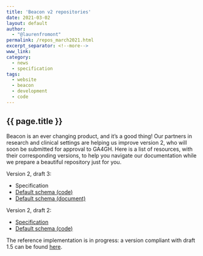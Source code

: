 ```yaml
---
title: 'Beacon v2 repositories'
date: 2021-03-02
layout: default
author:
  - "@laurenfromont"
permalink: /repos_march2021.html
excerpt_separator: <!--more-->
www_link:
category:
  - news
  - specification
tags:
  - website
  - beacon
  - development
  - code
---
```


## {{ page.title }}

Beacon is an ever changing product, and it’s a good thing! 
Our partners in research and clinical settings are helping us improve version 2, who will soon be submitted for approval to GA4GH. 
Here is a list of resources, with their corresponding versions, to help you navigate our documentation while we prepare a beautiful repository just for you.

Version 2, draft 3:
* Specification
* [Default schema (code)](https://github.com/ga4gh-beacon/specification-v2-default-schemas/releases/tag/draft.3)
* [Default schema (document)](https://docs.google.com/document/d/171u8B-DXX58MgkEIRtoiV9lX6kmezVTW/edit)

Version 2, draft 2:
* [Specification](https://github.com/ga4gh-beacon/specification-v2/releases/tag/draft.2)
* [Default schema (code)](https://github.com/ga4gh-beacon/specification-v2-default-schemas/releases/tag/draft.2)

The reference implementation is in progress: a version compliant with draft 1.5 can be found [here](https://github.com/EGA-archive/beacon-2.x).

<!--more-->
